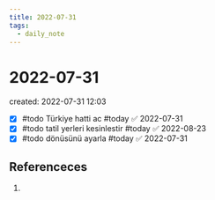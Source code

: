 ```yaml
---
title: 2022-07-31
tags:
  - daily_note
---
```


# 2022-07-31
created: 2022-07-31 12:03

- [x] #todo Türkiye hatti ac #today ✅ 2022-07-31
- [x] #todo tatil yerleri kesinlestir #today ✅ 2022-08-23
- [x] #todo dönüsünü ayarla #today ✅ 2022-07-31

## Referenceces
1. 